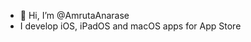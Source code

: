 - 👋 Hi, I’m @AmrutaAnarase
- I develop iOS, iPadOS and macOS apps for App Store

<!---
AmrutaAnarase/AmrutaAnarase is a ✨ special ✨ repository because its `README.md` (this file) appears on your GitHub profile.
You can click the Preview link to take a look at your changes.
--->
